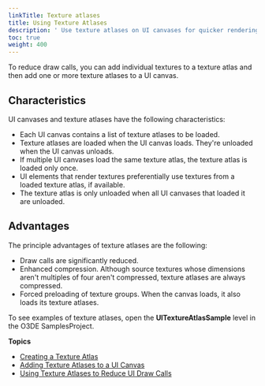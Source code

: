 ```yaml
---
linkTitle: Texture atlases
title: Using Texture Atlases
description: ' Use texture atlases on UI canvases for quicker rendering of textures in Open 3D Engine. '
toc: true
weight: 400
---
```


To reduce draw calls, you can add individual textures to a texture atlas and then add one or more texture atlases to a UI canvas.

## Characteristics 

UI canvases and texture atlases have the following characteristics:
+ Each UI canvas contains a list of texture atlases to be loaded.
+ Texture atlases are loaded when the UI canvas loads. They're unloaded when the UI canvas unloads.
+ If multiple UI canvases load the same texture atlas, the texture atlas is loaded only once.
+ UI elements that render textures preferentially use textures from a loaded texture atlas, if available.
+ The texture atlas is only unloaded when all UI canvases that loaded it are unloaded.

## Advantages 

The principle advantages of texture atlases are the following:
+ Draw calls are significantly reduced.
+ Enhanced compression. Although source textures whose dimensions aren't multiples of four aren't compressed, texture atlases are always compressed.
+ Forced preloading of texture groups. When the canvas loads, it also loads its texture atlases.

To see examples of texture atlases, open the **UITextureAtlasSample** level in the O3DE SamplesProject.

**Topics**
+ [Creating a Texture Atlas](./texture-atlases-creating)
+ [Adding Texture Atlases to a UI Canvas](./texture-atlases-adding-texture-atlases-to-a-ui-canvas)
+ [Using Texture Atlases to Reduce UI Draw Calls](./texture-atlases-using-texture-atlases-to-reduce-ui-draw-calls)
